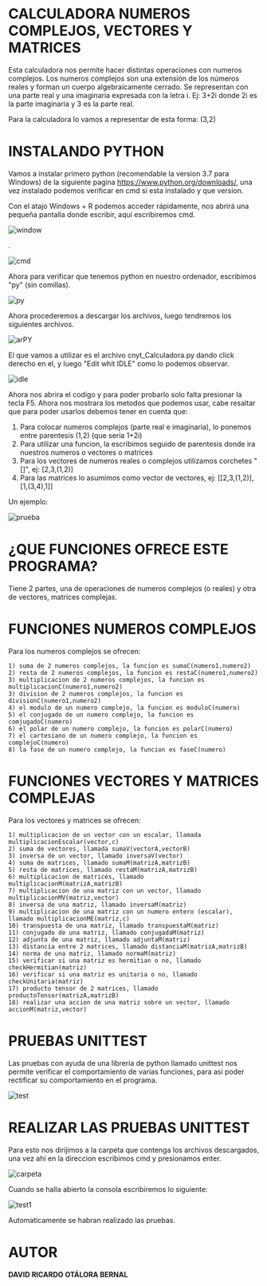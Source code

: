 # CALCULADORA NUMEROS COMPLEJOS, VECTORES Y MATRICES

Esta calculadora nos permite hacer distintas operaciones con numeros complejos. Los numeros complejos
son una extensión de los números reales y forman un cuerpo algebraicamente cerrado. Se representan con
una parte real y una imaginaria expresada con la letra i.
Ej:
 3+2i donde 2i es la parte imaginaria y 3 es la parte real.

Para la calculadora lo vamos a representar de esta forma:
 (3,2) 

# INSTALANDO PYTHON

Vamos a instalar primero python (recomendable la version 3.7 para Windows) de la siguiente pagina
https://www.python.org/downloads/, una vez instalado podemos verificar en cmd si esta instalado y que
version.

Con el atajo Windows + R podemos acceder rápidamente, nos abrirá una pequeña pantalla donde escribir, aquí  escribiremos cmd.

![window](https://user-images.githubusercontent.com/46855679/64225937-16432100-cea3-11e9-9d21-b5403dfe4fd1.JPG)

.

![cmd](https://user-images.githubusercontent.com/46855679/64483407-e196d880-d1c6-11e9-9030-645e59b41312.JPG)

Ahora para verificar que tenemos python en nuestro ordenador, escribimos "py" (sin comillas).

![py](https://user-images.githubusercontent.com/46855679/64225594-9f595880-cea1-11e9-8311-b047bb101c01.JPG)

Ahora procederemos a descargar los archivos, luego tendremos los siguientes archivos.

![arPY](https://user-images.githubusercontent.com/46855679/64482602-9aa2e600-d1ba-11e9-914a-0c681f5b7abb.JPG)

El que vamos a utilizar es el archivo cnyt_Calculadora.py dando click derecho en el, y luego "Edit whit IDLE" como lo
podemos observar.

![idle](https://user-images.githubusercontent.com/46855679/64482604-9f679a00-d1ba-11e9-86bd-570a11bd3c47.JPG)

Ahora nos abrira el codigo y para poder probarlo solo falta presionar la tecla F5. Ahora nos mostrara los metodos
que podemos usar, cabe resaltar que para poder usarlos debemos tener en cuenta que:

   1) Para colocar numeros complejos (parte real e imaginaria), lo ponemos entre parentesis (1,2) (que seria 1+2i)
   2) Para utilizar una funcion, la escribimos seguido de parentesis donde ira nuestros numeros o vectores o matrices 
   3) Para los vectores de numeros reales o complejos utilizamos corchetes "[]", ej: [2,3,(1,2)]
   4) Para las matrices lo asumimos como vector de vectores, ej: [[2,3,(1,2)],[1,(3,4),1]]
   
Un ejemplo:

![prueba](https://user-images.githubusercontent.com/46855679/64482699-94ae0480-d1bc-11e9-9855-87da7e00e5fd.JPG)

   
# ¿QUE FUNCIONES OFRECE ESTE PROGRAMA?

Tiene 2 partes, una de operaciones de numeros complejos (o reales) y otra de vectores, matrices complejas.

# FUNCIONES NUMEROS COMPLEJOS

Para los numeros complejos se ofrecen:

	1) suma de 2 numeros complejos, la funcion es sumaC(numero1,numero2)
	2) resta de 2 numeros complejos, la funcion es restaC(numero1,numero2)
	3) multiplicacion de 2 numeros complejos, la funcion es multiplicacionC(numero1,numero2)
	3) division de 2 numeros complejos, la funcion es divisionC(numero1,numero2)
	4) el modulo de un numero complejo, la funcion es moduloC(numero)
	5) el conjugado de un numero complejo, la funcion es comjugadoC(numero)
	6) el polar de un numero complejo, la funcion es polarC(numero)
	7) el cartesiano de un numero complejo, la funcion es complejoC(numero)
	8) la fase de un numero complejo, la funcion es faseC(numero)
	
# FUNCIONES VECTORES Y MATRICES COMPLEJAS

Para los vectores y matrices se ofrecen:

	1) multiplicacion de un vector con un escalar, llamada multiplicacionEscalar(vector,c)
	2) suma de vectores, llamada sumaV(vectorA,vectorB)
    3) inversa de un vector, llamado inversaV(vector)
	4) suma de matrices, llamado sumaM(matrizA,matrizB)
	5) resta de matrices, llamado restaM(matrizA,matrizB)
	6) multiplicacion de matrices, llamado multiplicacionM(matrizA,matrizB) 
	7) multiplicacion de una matriz con un vector, llamado multiplicacionMV(matriz,vector)
	8) inversa de una matriz, llamado inversaM(matriz)
	9) multiplicacion de una matriz con un numero entero (escalar), llamado multiplicacionME(matriz,c)
	10) transpuesta de una matriz, llamado transpuestaM(matriz)
	11) conjugado de una matriz, llamado conjugadaM(matriz)
	12) adjunta de una matriz, llamado adjuntaM(matriz)
	13) distancia entre 2 matrices, llamado distanciaM(matrizA,matrizB)
	14) norma de una matriz, llamado normaM(matriz)
	15) verificar si una matriz es hermitian o no, llamado checkHermitian(matriz)
	16) verificar si una matriz es unitaria o no, llamado checkUnitaria(matriz)
	17) producto tensor de 2 matrices, llamado productoTensor(matrizA,matrizB)
	18) realizar una accion de una matriz sobre un vector, llamado accionM(matriz,vector)
	
	
# PRUEBAS UNITTEST

Las pruebas con ayuda de una libreria de python llamado unittest nos permite verificar el comportamiento de 
varias funciones, para asi poder rectificar su comportamiento en el programa.

![test](https://user-images.githubusercontent.com/46855679/64483567-dbeec200-d1c9-11e9-92c9-fb510a7d2fa6.JPG)


# REALIZAR LAS PRUEBAS UNITTEST

Para esto nos dirijimos a la carpeta que contenga los archivos descargados, una vez ahí en la direccion escribimos cmd
y presionamos enter.

![carpeta](https://user-images.githubusercontent.com/46855679/64491282-5d773c00-d22c-11e9-9faa-7667da16035d.JPG)

Cuando se halla abierto la consola escribiremos lo siguiente:

![test1](https://user-images.githubusercontent.com/46855679/64491327-20f81000-d22d-11e9-8e88-26309127684a.JPG)

Automaticamente se habran realizado las pruebas.

# AUTOR

**DAVID RICARDO OTÁLORA BERNAL**






